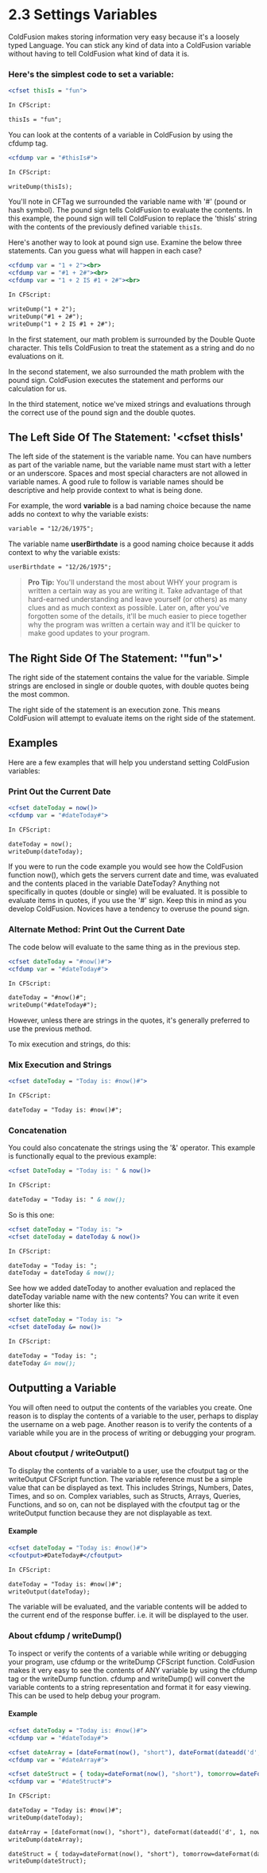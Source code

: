# 2.3 Settings Variables

ColdFusion makes storing information very easy because it's a loosely typed Language. You can stick any kind of data into a ColdFusion variable without having to tell ColdFusion what kind of data it is.

### Here's the simplest code to set a variable:

```cfml
<cfset thisIs = "fun">

In CFScript:

thisIs = "fun";
```

You can look at the contents of a variable in ColdFusion by using the cfdump tag.

```cfml
<cfdump var = "#thisIs#">

In CFScript:

writeDump(thisIs);
```

You'll note in CFTag we surrounded the variable name with '#' (pound or hash symbol). The pound sign tells ColdFusion to evaluate the contents. In this example, the pound sign will tell ColdFusion to replace the 'thisIs' string with the contents of the previously defined variable ``thisIs``.

Here's another way to look at pound sign use. Examine the below three statements. Can you guess what will happen in each case?

```cfml
<cfdump var = "1 + 2"><br>
<cfdump var = "#1 + 2#"><br>
<cfdump var = "1 + 2 IS #1 + 2#"><br>

In CFScript:

writeDump("1 + 2");
writeDump("#1 + 2#");
writeDump("1 + 2 IS #1 + 2#");
```

In the first statement, our math problem is surrounded by the Double Quote character. This tells ColdFusion to treat the statement as a string and do no evaluations on it.

In the second statement, we also surrounded the math problem with the pound sign. ColdFusion executes the statement and performs our calculation for us.

In the third statement, notice we've mixed strings and evaluations through the correct use of the pound sign and the double quotes.

## The Left Side Of The Statement: '\<cfset thisIs'

The left side of the statement is the variable name. You can have numbers as part of the variable name, but the variable name must start with a letter or an underscore. Spaces and most special characters are not allowed in variable names. A good rule to follow is variable names should be descriptive and help provide context to what is being done.

For example, the word **variable** is a bad naming choice because the name adds no context to why the variable exists:

```cfml
variable = "12/26/1975";
```

The variable name **userBirthdate** is a good naming choice because it adds context to why the variable exists:

```cfml
userBirthdate = "12/26/1975";
```

> **Pro Tip:** You'll understand the most about WHY your program is written a certain way as you are writing it. Take advantage of that hard-earned understanding and leave yourself (or others) as many clues and as much context as possible. Later on, after you've forgotten some of the details, it'll be much easier to piece together why the program was written a certain way and it'll be quicker to make good updates to your program.

## The Right Side Of The Statement: '"fun"\>'

The right side of the statement contains the value for the variable. Simple strings are enclosed in single or double quotes, with double quotes being the most common.

The right side of the statement is an execution zone. This means ColdFusion will attempt to evaluate items on the right side of the statement.

## Examples

Here are a few examples that will help you understand setting ColdFusion variables:

### Print Out the Current Date

```cfml
<cfset dateToday = now()>
<cfdump var = "#dateToday#">

In CFScript:

dateToday = now();
writeDump(dateToday);
```

If you were to run the code example you would see how the ColdFusion function now(), which gets the servers current date and time, was evaluated and the contents placed in the variable DateToday? Anything not specifically in quotes (double or single) will be evaluated. It is possible to evaluate items in quotes, if you use the '#' sign. Keep this in mind as you develop ColdFusion. Novices have a tendency to overuse the pound sign.

### Alternate Method: Print Out the Current Date

The code below will evaluate to the same thing as in the previous step.

```cfml
<cfset dateToday = "#now()#">
<cfdump var = "#dateToday#">

In CFScript:

dateToday = "#now()#";
writeDump("#dateToday#");
```

However, unless there are strings in the quotes, it's generally preferred to use the previous method.

To mix execution and strings, do this:

### Mix Execution and Strings

```cfml
<cfset dateToday = "Today is: #now()#">

In CFScript:

dateToday = "Today is: #now()#";
```

### Concatenation

You could also concatenate the strings using the '&' operator. This example is functionally equal to the previous example:

```cfml
<cfset DateToday = "Today is: " & now()>

In CFScript:

dateToday = "Today is: " & now();
```

So is this one:

```cfml
<cfset dateToday = "Today is: ">
<cfset dateToday = dateToday & now()>

In CFScript:

dateToday = "Today is: ";
dateToday = dateToday & now();
```

See how we added dateToday to another evaluation and replaced the dateToday variable name with the new contents? You can write it even shorter like this:

```cfml
<cfset dateToday = "Today is: ">
<cfset dateToday &= now()>

In CFScript:

dateToday = "Today is: ";
dateToday &= now();
```


## Outputting a Variable

You will often need to output the contents of the variables you create. One reason is to display the contents of a variable to the user, perhaps to display the username on a web page. Another reason is to verify the contents of a variable while you are in the process of writing or debugging your program.

### About cfoutput / writeOutput()

To display the contents of a variable to a user, use the cfoutput tag or the writeOutput CFScript function. The variable reference must be a simple value that can be displayed as text. This includes Strings, Numbers, Dates, Times, and so on. Complex variables, such as Structs, Arrays, Queries, Functions, and so on, can not be displayed with the cfoutput tag or the writeOutput function because they are not displayable as text.

#### Example

```cfml
<cfset dateToday = "Today is: #now()#">
<cfoutput>#DateToday#</cfoutput>

In CFScript:

dateToday = "Today is: #now()#";
writeOutput(dateToday);
```

The variable will be evaluated, and the variable contents will be added to the current end of the response buffer. i.e. it will be displayed to the user.

### About cfdump / writeDump()

To inspect or verify the contents of a variable while writing or debugging your program, use cfdump or the writeDump CFScript function. ColdFusion makes it very easy to see the contents of ANY variable by using the cfdump tag or the writeDump function. cfdump and writeDump() will convert the variable contents to a string representation and format it for easy viewing. This can be used to help debug your program.

#### Example

```cfml
<cfset dateToday = "Today is: #now()#">
<cfdump var = "#dateToday#">

<cfset dateArray = [dateFormat(now(), "short"), dateFormat(dateadd('d', 1, now()), "short"), dateFormat(dateadd('d', 2, now()), "short")]>
<cfdump var = "#dateArray#">

<cfset dateStruct = { today=dateFormat(now(), "short"), tomorrow=dateFormat(dateadd('d', 1, now()), "short"), later=dateFormat(dateadd('d', 2, now()), "short") }>
<cfdump var = "#dateStruct#">

In CFScript:

dateToday = "Today is: #now()#";
writeDump(dateToday);

dateArray = [dateFormat(now(), "short"), dateFormat(dateadd('d', 1, now()), "short"), dateFormat(dateadd('d', 2, now()), "short")];
writeDump(dateArray);

dateStruct = { today=dateFormat(now(), "short"), tomorrow=dateFormat(dateadd('d', 1, now()), "short"), later=dateFormat(dateadd('d', 2, now()), "short") };
writeDump(dateStruct);
```
